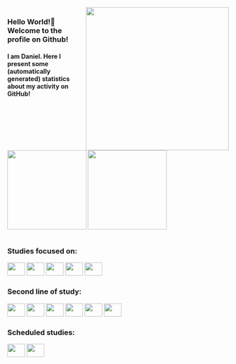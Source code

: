  
 <img src = "banner.gif" width = "325px" align = "right">
 <h3>Hello World!🌱 Welcome to the profile on Github!</h3> 
<h4> </h4>  
     
<h4>I am Daniel. Here I present some (automatically generated) statistics about my activity on GitHub! </h4>



<div>
<table>
    <tr>
  <img align="left" height="180em" src="https://github-readme-stats.vercel.app/api/top-langs/?username=DanielCastilhoDIniz&layout=compact&langs_count=16&theme=great-gatsby"/>
</div>
  <img  height="180em" src="https://github-readme-stats.vercel.app/api?username=DanielCastilhoDIniz&show_icons=true&theme=great-gatsby&include_all_commits=true&count_private=true"/>

  
    

</tr>
</table>


### Studies focused on:
       

<img  height="30" width="40" src="https://cdn.jsdelivr.net/gh/devicons/devicon/icons/python/python-original.svg" /> 
<img  height="30" width="40" src="https://cdn.jsdelivr.net/gh/devicons/devicon/icons/mongodb/mongodb-plain-wordmark.svg" />
<img height="30" width="40" src="https://cdn.jsdelivr.net/gh/devicons/devicon/icons/javascript/javascript-plain.svg" /> 
<img height="30" width="40" src="https://cdn.jsdelivr.net/gh/devicons/devicon/icons/nodejs/nodejs-plain-wordmark.svg" />
<img height="30" width="40" src="https://cdn.jsdelivr.net/gh/devicons/devicon/icons/sqlalchemy/sqlalchemy-original-wordmark.svg" />
          

<br>      
          
### Second line of study:

<img  height="30" width="40" src="https://cdn.jsdelivr.net/gh/devicons/devicon/icons/sqlite/sqlite-original.svg" />
<img height="30" width="40" src="https://cdn.jsdelivr.net/gh/devicons/devicon/icons/pandas/pandas-original-wordmark.svg" />
<img height="30" width="40" src="https://cdn.jsdelivr.net/gh/devicons/devicon/icons/numpy/numpy-original.svg" />        
<img height="30" width="40"  src="https://cdn.jsdelivr.net/gh/devicons/devicon/icons/html5/html5-original.svg" /> 
<img height="30" width="40" src="https://cdn.jsdelivr.net/gh/devicons/devicon/icons/css3/css3-original.svg" />
<img height="30" width="40" src="https://cdn.jsdelivr.net/gh/devicons/devicon/icons/amazonwebservices/amazonwebservices-original.svg" />


### Scheduled studies:

<img  height="30" width="40" src="https://cdn.jsdelivr.net/gh/devicons/devicon/icons/postgresql/postgresql-original.svg" />
<img height="30" width="40" src="https://cdn.jsdelivr.net/gh/devicons/devicon/icons/oracle/oracle-original.svg" />
          
          
